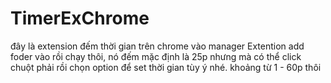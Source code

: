 # TimerExChrome
đây là extension đếm thời gian trên chrome
vào manager Extention add foder vào rồi chạy thôi, nó đếm mặc định là 25p nhưng mà có thể click chuột phải rồi chọn option để set thời gian tùy ý nhé.
khoảng từ 1 - 60p thôi
